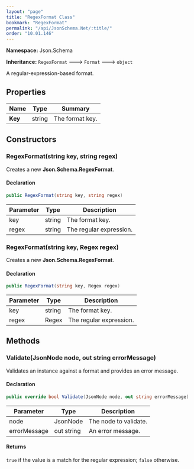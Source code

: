 ```yaml
---
layout: "page"
title: "RegexFormat Class"
bookmark: "RegexFormat"
permalink: "/api/JsonSchema.Net/:title/"
order: "10.01.146"
---
```

**Namespace:** Json.Schema

**Inheritance:**
`RegexFormat`
 🡒 
`Format`
 🡒 
`object`

A regular-expression-based format.

## Properties

| Name | Type | Summary |
|---|---|---|
| **Key** | string | The format key. |

## Constructors

### RegexFormat(string key, string regex)

Creates a new **Json.Schema.RegexFormat**.

#### Declaration

```c#
public RegexFormat(string key, string regex)
```

| Parameter | Type | Description |
|---|---|---|
| key | string | The format key. |
| regex | string | The regular expression. |


### RegexFormat(string key, Regex regex)

Creates a new **Json.Schema.RegexFormat**.

#### Declaration

```c#
public RegexFormat(string key, Regex regex)
```

| Parameter | Type | Description |
|---|---|---|
| key | string | The format key. |
| regex | Regex | The regular expression. |


## Methods

### Validate(JsonNode node, out string errorMessage)

Validates an instance against a format and provides an error message.

#### Declaration

```c#
public override bool Validate(JsonNode node, out string errorMessage)
```

| Parameter | Type | Description |
|---|---|---|
| node | JsonNode | The node to validate. |
| errorMessage | out string | An error message. |


#### Returns

`true` if the value is a match for the regular expression; `false` otherwise.

